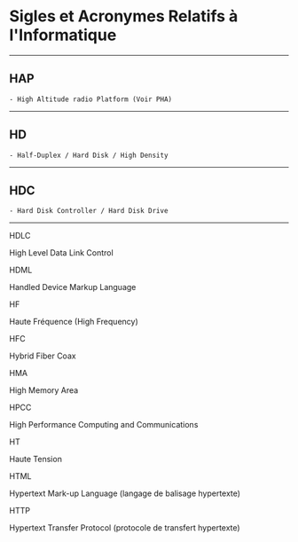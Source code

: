 # **Sigles et Acronymes Relatifs à l'Informatique**

---
## **HAP**

    - High Altitude radio Platform (Voir PHA)
---
## **HD**

    - Half-Duplex / Hard Disk / High Density
---
## **HDC**

    - Hard Disk Controller / Hard Disk Drive
---
HDLC

High Level Data Link Control

HDML

Handled Device Markup Language

HF

Haute Fréquence (High Frequency)

HFC

Hybrid Fiber Coax

HMA

High Memory Area

HPCC

High Performance Computing and Communications

HT

Haute Tension

HTML

Hypertext Mark-up Language (langage de balisage hypertexte)

HTTP

Hypertext Transfer Protocol (protocole de transfert hypertexte)